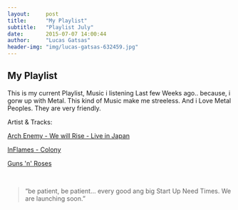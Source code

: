 ```yaml
---
layout:     post
title:      "My Playlist"
subtitle:   "Playlist July"
date:       2015-07-07 14:00:44
author:     "Lucas Gatsas"
header-img: "img/lucas-gatsas-632459.jpg"
---
```

<h2 class="section-heading">My Playlist</h2>

This is my current Playlist, Music i listening Last few Weeks ago.. because, i gorw up with Metal. This kind of Music make me streeless. And i Love Metal Peoples. They are very friendly. 

Artist & Tracks:

[Arch Enemy - We will Rise - Live in Japan](https://www.youtube.com/watch?v=QRof6njCZWU) 

[InFlames - Colony](https://www.youtube.com/watch?v=kR-UCNF9BeU) 

[Guns 'n' Roses](https://www.youtube.com/watch?v=VC9L-BZ1PI0) 

<br>







<blockquote>
“be patient, be patient... every good ang big Start Up Need Times. We are launching soon.” 
</blockquote>

